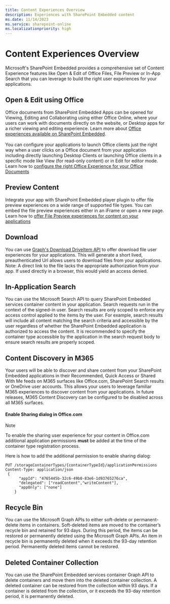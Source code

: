 ```yaml
---
title: Content Experiences Overview
description: Experiences with SharePoint Embedded content
ms.date: 11/14/2023
ms.service: sharepoint-online
ms.localizationpriority: high
---
```


# Content Experiences Overview
Microsoft's SharePoint Embedded provides a comprehensive set of Content Experience features like Open & Edit of Office Files, File Preview or In-App Search that you can leverage to build the right user experiences for your applications.

<!--
## In this article:

1. [Open & Edit using Office](#Open-&-Edit-using-Office)
2. [Preview Content](#Preview-Content)
3. [Download Content](#Download)
4. [In-Application Search](#In-Application-Search)
5. [Recycle Bin](#Recycle-Bin)
6. [Deleted Container Collection](#Deleted-Container-Collection)
7. [Version History](#Version-History)
8. [M365 Content Discovery](#Content-Discovery-in-M365)
-->
## Open & Edit using Office
Office documents from SharePoint Embedded Apps can be opened for Viewing, Editing and Collaborating using either Office Online, where your users can work with documents directly on the website, or Desktop apps for a richer viewing and editing experience. Learn more about [Office experiences available on SharePoint Embedded](./office-experience.md). <br/><br/> You can configure your applications to launch Office clients just the right way  when a user clicks on a Office document from your application including directly launching Desktop Clients or launching Office clients in a specific mode like View (for read-only content) or in Edit for editor mode. Learn how to [configure the right Office Experience for your Office Documents](../../tutorials/launch-experience.md)

## Preview Content
Integrate your app with SharePoint Embedded player plugin to offer file preview experiences on a wide range of supported file types. You can embed the file preview experiences either in an iFrame or open a new page. Learn how to [offer File Preview experiences for content on your applications](../../tutorials/using-file-preview.md)

## Download
You can use [Graph's Download DriveItem API](/graph/api/driveitem-get-content) to offer download file user experiences for your applications. This will generate  a short lived, preauthenticated Url allows users to download files from your applications. Note: A direct link to the file lacks the appropriate authorization from your app. If used directly in a browser, this would yield an access denied.

## In-Application Search
You can use the Microsoft Search API to query SharePoint Embedded services container content in your application. Search requests run in the context of the signed-in user. Search results are only scoped to enforce any access control applied to the items by the user. For example, search results will include all content matching the search criteria and accessible by the user regardless of whether the SharePoint Embedded application is authorized to access the content. It is recommended to specify the container type accessible by the application in the search request body to ensure search results are properly scoped.

## Content Discovery in M365
Your users will be able to discover and share content from your SharePoint Embedded applications in their Recommended, Quick Access or Shared With Me feeds on M365 surfaces like Office.com, SharePoint Search results or OneDrive user accounts. This allows your users to leverage  familiar M365 experiences to discover content from your applications. In future releases, M365 Content Discovery can be configured to be disabled across all M365 surfaces.

#### Enable Sharing dialog in Office.com
> [!Note]
> To enable the sharing user experience for your content in Office.com additional application permissions **must** be added at the time of the container type registration process.
>
Here is how to add the additional permission to enable sharing dialog:

    PUT /storageContainerTypes/{containerTypeId}/applicationPermissions
    Content-Type: application/json
     {
          "appId": "4765445b-32c6-49b0-83e6-1d93765276ca",
          "delegated": ["readContent","writeContent"],
          "appOnly": ["none"]
        }

## Recycle Bin
You can use the Microsoft Graph APIs to either soft-delete or permanent-delete items in containers. Soft-deleted items are moved to the container’s recycle bin and retained for 93 days. During this period, the items can be restored or permanently deleted using the Microsoft Graph APIs. An item in recycle bin is permanently deleted when it exceeds the 93-day retention period. Permanently deleted items cannot be restored.

## Deleted Container Collection
You can use the SharePoint Embedded services container Graph API to delete containers and move them into the deleted container collection. A deleted container can be restored from the collection within 93 days. If a container is deleted from the collection, or it exceeds the 93-day retention period, it is permanently deleted.
